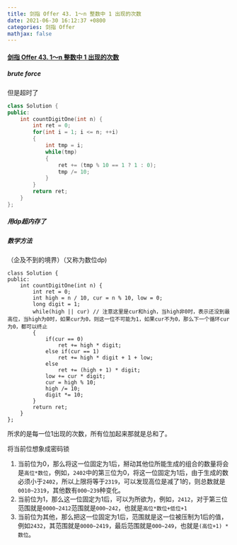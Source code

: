```yaml
---
title: 剑指 Offer 43. 1～n 整数中 1 出现的次数
date: 2021-06-30 16:12:37 +0800
categories: 剑指 Offer
mathjax: false
---
```

#### [剑指 Offer 43. 1～n 整数中 1 出现的次数](https://leetcode-cn.com/problems/1nzheng-shu-zhong-1chu-xian-de-ci-shu-lcof/)

##### brute force

但是超时了
```c++
class Solution {
public:
    int countDigitOne(int n) {
        int ret = 0;
        for(int i = 1; i <= n; ++i)
        {
            int tmp = i;
            while(tmp)
            {
                ret += (tmp % 10 == 1 ? 1 : 0);
                tmp /= 10;
            }
        }
        return ret;
    }
};
```

##### 用dp超内存了


##### 数学方法

（企及不到的境界）（又称为数位dp)

```
class Solution {
public:
    int countDigitOne(int n) {
        int ret = 0;
        int high = n / 10, cur = n % 10, low = 0;
        long digit = 1;
        while(high || cur) // 注意这里是cur和high，当high非0时，表示还没到最高位，当high为0时，如果cur为0，则这一位不可能为1，如果cur不为0，那么下一个循环cur为0，都可以终止
        {
            if(cur == 0)
                ret += high * digit;
            else if(cur == 1)
                ret += high * digit + 1 + low;
            else
                ret += (high + 1) * digit;
            low += cur * digit;
            cur = high % 10;
            high /= 10;
            digit *= 10;
        }
        return ret;
    }
};
```

所求的是每一位1出现的次数，所有位加起来那就是总和了。

将当前位想象成密码锁

1. 当前位为0，那么将这一位固定为1后，掰动其他位所能生成的组合的数量将会是`高位*数位`，例如，`2402`中的第三位为0，将这一位固定为1后，由于生成的数必须小于`2402`，所以上限将等于`2319`，可以发现高位是减了1的，则总数就是`0010~2319`，其他数有`000~239`种变化。
2. 当前位为1，那么这一位固定为1后，可以为所欲为，例如，`2412`，对于第三位范围就是`0000~2412`范围就是`000~242`，也就是`高位*数位+低位+1`
3. 当前位为其他，那么把这一位固定为1后，范围就是这一位被压制为1后的值，例如`2432`，其范围就是`0000~2419`，最后范围就是`000~249`，也就是`(高位+1) * 数位`。

